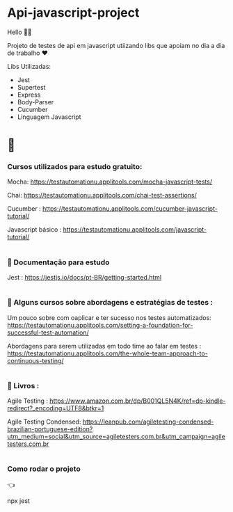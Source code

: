 # Api-javascript-project

Hello 👋🏻

Projeto de testes de api em javascript utiizando libs que apoiam no dia a dia de trabalho ❤️

Libs Utilizadas:

- Jest
- Supertest
- Express
- Body-Parser
- Cucumber
- Linguagem Javascript

# 🚀 <h3> Cursos utilizados para estudo gratuito: </h3>


Mocha: https://testautomationu.applitools.com/mocha-javascript-tests/

Chai: https://testautomationu.applitools.com/chai-test-assertions/

Cucumber : https://testautomationu.applitools.com/cucumber-javascript-tutorial/

Javascript básico : https://testautomationu.applitools.com/javascript-tutorial/

# <h3> 🚀 Documentação para estudo </h3>

Jest : https://jestjs.io/docs/pt-BR/getting-started.html


# <h3> 🚀 Alguns cursos sobre abordagens e estratégias de testes :</h3>


Um pouco sobre com oaplicar e ter sucesso nos testes automatizados:
https://testautomationu.applitools.com/setting-a-foundation-for-successful-test-automation/

Abordagens para serem utilizadas em todo time ao falar em testes :
https://testautomationu.applitools.com/the-whole-team-approach-to-continuous-testing/

# <h3>🚀 Livros : </h3>


Agile Testing : https://www.amazon.com.br/dp/B001QL5N4K/ref=dp-kindle-redirect?_encoding=UTF8&btkr=1

Agile Testing Condensed:  https://leanpub.com/agiletesting-condensed-brazilian-portuguese-edition?utm_medium=social&utm_source=agiletesters.com.br&utm_campaign=agiletesters.com.br



# <h3>Como rodar o projeto</h3> 👈

npx jest
